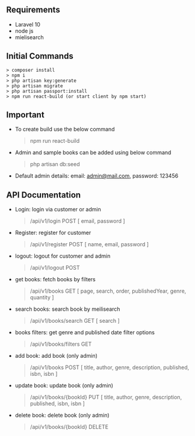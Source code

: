 ## Requirements

-   Laravel 10
-   node js
-   mielisearch

## Initial Commands

    > composer install
    > npm i
    > php artisan key:generate
    > php artisan migrate
    > php artisan passport:install
    > npm run react-build (or start client by npm start)

## Important

-   To create build use the below command
    > npm run react-build
-   Admin and sample books can be added using below command
    > php artisan db:seed
-   Default admin details: email: admin@mail.com, password: 123456

## API Documentation

-   Login: login via customer or admin

    > /api/v1/login
    > POST
    > [ email, password ]

-   Register: register for customer
    > /api/v1/register
    > POST
    > [ name, email, password ]
-   logout: logout for customer and admin

    > /api/v1/logout
    > POST

-   get books: fetch books by filters
    > /api/v1/books
    > GET
    > [ page, search, order, publishedYear, genre, quantity ]
-   search books: search book by meilisearch
    > /api/v1/books/search
    > GET
    > [ search ]
-   books filters: get genre and published date filter options
    > /api/v1/books/filters
    > GET
-   add book: add book (only admin)
    > /api/v1/books
    > POST
    > [ title, author, genre, description, published, isbn, isbn ]
-   update book: update book (only admin)
    > /api/v1/books/{bookId}
    > PUT
    > [ title, author, genre, description, published, isbn, isbn ]
-   delete book: delete book (only admin)
    > /api/v1/books/{bookId}
    > DELETE
